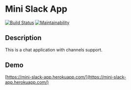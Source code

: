 # Mini Slack App
[![Build Status](https://travis-ci.org/victorlitvinenko/frontend-project-lvl4.svg?branch=master)](https://travis-ci.org/victorlitvinenko/frontend-project-lvl4)
[![Maintainability](https://api.codeclimate.com/v1/badges/5367e73bac32a5f06319/maintainability)](https://codeclimate.com/github/victorlitvinenko/frontend-project-lvl4/maintainability)

## Description
This is a chat application with channels support.

## Demo
[https://mini-slack-app.herokuapp.com/](https://mini-slack-app.herokuapp.com/)
